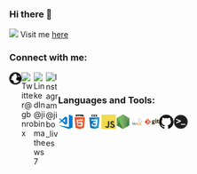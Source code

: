 ### Hi there 👋

<img src="https://www.jibinmathews.in/img/banner/home-right.png" height="200px"/>
Visit me <a href="https://www.jibinmathews.in" target="_blank">here</a>

### Connect with me:

[<img align="left" alt="https://jibinmathews.in" width="22px" src="https://raw.githubusercontent.com/iconic/open-iconic/master/svg/globe.svg" />](https://www.jibinmathews.in)
[<img align="left" alt="Twitter@gbnrox" width="22px" src="https://cdn.jsdelivr.net/npm/simple-icons@v3/icons/twitter.svg" />](https://twitter.com/gbnrox)
[<img align="left" alt="LinkedIn@jibinmathews7" width="22px" src="https://cdn.jsdelivr.net/npm/simple-icons@v3/icons/linkedin.svg" />](https://www.linkedin.com/in/jibinmathews7/)
[<img align="left" alt="Instagram@jibo_lives" width="22px" src="https://cdn.jsdelivr.net/npm/simple-icons@v3/icons/instagram.svg" />](https://www.instagram.com/jibo_lives/)

<br />

### Languages and Tools:

<img align="left" alt="Visual Studio Code" width="26px" src="https://raw.githubusercontent.com/github/explore/80688e429a7d4ef2fca1e82350fe8e3517d3494d/topics/visual-studio-code/visual-studio-code.png" />
<img align="left" alt="HTML5" width="26px" src="https://raw.githubusercontent.com/github/explore/80688e429a7d4ef2fca1e82350fe8e3517d3494d/topics/html/html.png" />
<img align="left" alt="CSS3" width="26px" src="https://raw.githubusercontent.com/github/explore/80688e429a7d4ef2fca1e82350fe8e3517d3494d/topics/css/css.png" />
<img align="left" alt="JavaScript" width="26px" src="https://raw.githubusercontent.com/github/explore/80688e429a7d4ef2fca1e82350fe8e3517d3494d/topics/javascript/javascript.png" />
<img align="left" alt="Node.js" width="26px" src="https://raw.githubusercontent.com/github/explore/80688e429a7d4ef2fca1e82350fe8e3517d3494d/topics/nodejs/nodejs.png" />
<img align="left" alt="MySQL" width="26px" src="https://raw.githubusercontent.com/github/explore/80688e429a7d4ef2fca1e82350fe8e3517d3494d/topics/mysql/mysql.png" />
<img align="left" alt="Git" width="26px" src="https://raw.githubusercontent.com/github/explore/80688e429a7d4ef2fca1e82350fe8e3517d3494d/topics/git/git.png" />
<img align="left" alt="GitHub" width="26px" src="https://raw.githubusercontent.com/github/explore/78df643247d429f6cc873026c0622819ad797942/topics/github/github.png" />
<img align="left" alt="Terminal" width="26px" src="https://raw.githubusercontent.com/github/explore/80688e429a7d4ef2fca1e82350fe8e3517d3494d/topics/terminal/terminal.png" />
